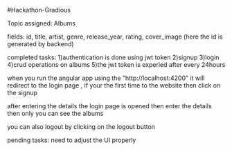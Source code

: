 #Hackathon-Gradious

Topic assigned: Albums

fields: id, title, artist, genre, release_year, rating, cover_image  (here the id is generated by backend)



completed tasks:
1)authentication is done using jwt token
2)signup
3)login
4)crud operations on albums
5)the jwt token is experied after every 24hours


when you run the angular app using the "http://localhost:4200"  it will redirect to the login page , if your the first time to the website then click on the signup

after entering the details the login page is opened then enter the details then only you can see the albums

you can also logout by clicking on the logout button


pending tasks:
need to adjust the UI properly